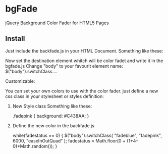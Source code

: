 bgFade
======

jQuery Background Color Fader for HTML5 Pages

Install
-------

Just include the backfade.js in your HTML Document.
Something like these: <script type="text/javascript" src="backfade.js"></script>

Now set the destination element whitch will be color fadet and write it in the bgfade.js
Change "body" to your favourit element name: 
$("body").switchClass....

Customizable:

You can set your own colors to use with the color fader.
just define a new css class in your stylesheet or styles definition:

1. New Style class
   Something like these:

   .fadepink
	{
		background: #C438AA;
	}
	
2. Define the new color in the backfade.js
  
   while(fadestatus == 0)
		{
			$("body").switchClass( "fadeblue", "fadepink", 6000, "easeInOutQuad" );
			fadestatus =  Math.floor(0 + (1+4-0)*Math.random());
		}

